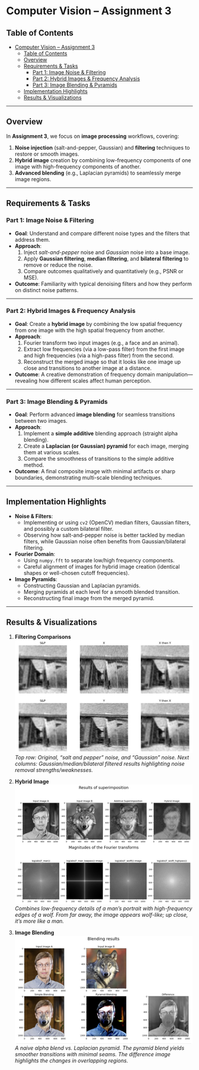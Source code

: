 # Computer Vision – Assignment 3

## Table of Contents
- [Computer Vision – Assignment 3](#computer-vision--assignment-3)
  - [Table of Contents](#table-of-contents)
  - [Overview](#overview)
  - [Requirements \& Tasks](#requirements--tasks)
    - [Part 1: Image Noise \& Filtering](#part-1-image-noise--filtering)
    - [Part 2: Hybrid Images \& Frequency Analysis](#part-2-hybrid-images--frequency-analysis)
    - [Part 3: Image Blending \& Pyramids](#part-3-image-blending--pyramids)
  - [Implementation Highlights](#implementation-highlights)
  - [Results \& Visualizations](#results--visualizations)

---

## Overview
In **Assignment 3**, we focus on **image processing** workflows, covering:
1. **Noise injection** (salt-and-pepper, Gaussian) and **filtering** techniques to restore or smooth images.  
2. **Hybrid image** creation by combining low-frequency components of one image with high-frequency components of another.  
3. **Advanced blending** (e.g., Laplacian pyramids) to seamlessly merge image regions.

---

## Requirements & Tasks

### Part 1: Image Noise & Filtering
- **Goal**: Understand and compare different noise types and the filters that address them.  
- **Approach**:
  1. Inject *salt-and-pepper* noise and *Gaussian* noise into a base image.  
  2. Apply **Gaussian filtering**, **median filtering**, and **bilateral filtering** to remove or reduce the noise.  
  3. Compare outcomes qualitatively and quantitatively (e.g., PSNR or MSE).  
- **Outcome**: Familiarity with typical denoising filters and how they perform on distinct noise patterns.

---

### Part 2: Hybrid Images & Frequency Analysis
- **Goal**: Create a **hybrid image** by combining the low spatial frequency from one image with the high spatial frequency from another.  
- **Approach**:
  1. Fourier transform two input images (e.g., a face and an animal).  
  2. Extract low frequencies (via a low-pass filter) from the first image and high frequencies (via a high-pass filter) from the second.  
  3. Reconstruct the merged image so that it looks like one image up close and transitions to another image at a distance.  
- **Outcome**: A creative demonstration of frequency domain manipulation—revealing how different scales affect human perception.

---

### Part 3: Image Blending & Pyramids
- **Goal**: Perform advanced **image blending** for seamless transitions between two images.  
- **Approach**:
  1. Implement a **simple additive** blending approach (straight alpha blending).  
  2. Create a **Laplacian (or Gaussian) pyramid** for each image, merging them at various scales.  
  3. Compare the smoothness of transitions to the simple additive method.  
- **Outcome**: A final composite image with minimal artifacts or sharp boundaries, demonstrating multi-scale blending techniques.

---

## Implementation Highlights
- **Noise & Filters**:  
  - Implementing or using `cv2` (OpenCV) median filters, Gaussian filters, and possibly a custom bilateral filter.  
  - Observing how salt-and-pepper noise is better tackled by median filters, while Gaussian noise often benefits from Gaussian/bilateral filtering.
- **Fourier Domain**:  
  - Using `numpy.fft` to separate low/high frequency components.  
  - Careful alignment of images for hybrid image creation (identical shapes or well-chosen cutoff frequencies).
- **Image Pyramids**:  
  - Constructing Gaussian and Laplacian pyramids.  
  - Merging pyramids at each level for a smooth blended transition.  
  - Reconstructing final image from the merged pyramid.

---

## Results & Visualizations

1. **Filtering Comparisons**  
   ![Noise + Filters](Screenshot%202025-03-23%20151822.jpg)  
   *Top row: Original, “salt and pepper” noise, and “Gaussian” noise. Next columns: Gaussian/median/bilateral filtered results highlighting noise removal strengths/weaknesses.*

2. **Hybrid Image**  
   ![Hybrid Example](Screenshot%202025-03-23%20151943.jpg)  
   *Combines low-frequency details of a man’s portrait with high-frequency edges of a wolf. From far away, the image appears wolf-like; up close, it’s more like a man.*  

3. **Image Blending**  
   ![Blending Results](Screenshot%202025-03-23%20152009.jpg)  
   *A naive alpha blend vs. Laplacian pyramid. The pyramid blend yields smoother transitions with minimal seams. The difference image highlights the changes in overlapping regions.*
